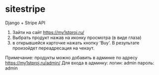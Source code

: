 # sitestripe
Django + Stripe API

1. Зайти на сайт https://my1stproj.ru/
2. Выбрать продукт нажав на иконку просмотра (в виде глаза)
3. в открывшейся карточке нажать кнопку 'Buy'. В результате произойдет переадресация на чекаут.

Примечание: продукты можно добавить в админке по адресу https://my1stproj.ru/admin/
Для входа в админку:
логин: admin
пароль: admin
